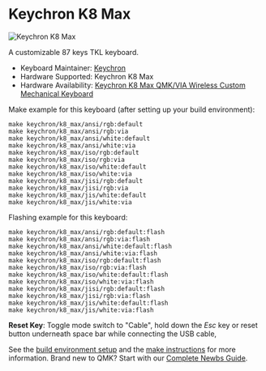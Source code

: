 # Keychron K8 Max

![Keychron K8 Max](https://cdn.shopify.com/s/files/1/0059/0630/1017/files/Keychron_K8_Max_Wireless_Mechanical_Keyboard.jpg?v=1722679778)

A customizable 87 keys TKL keyboard.

* Keyboard Maintainer: [Keychron](https://github.com/keychron)
* Hardware Supported: Keychron K8 Max
* Hardware Availability: [Keychron K8 Max QMK/VIA Wireless Custom Mechanical Keyboard](https://www.keychron.com/products/keychron-k8-max-qmk-wireless-mechanical-keyboard)

Make example for this keyboard (after setting up your build environment):

    make keychron/k8_max/ansi/rgb:default
    make keychron/k8_max/ansi/rgb:via
    make keychron/k8_max/ansi/white:default
    make keychron/k8_max/ansi/white:via
    make keychron/k8_max/iso/rgb:default
    make keychron/k8_max/iso/rgb:via
    make keychron/k8_max/iso/white:default
    make keychron/k8_max/iso/white:via
    make keychron/k8_max/jisi/rgb:default
    make keychron/k8_max/jisi/rgb:via
    make keychron/k8_max/jis/white:default
    make keychron/k8_max/jis/white:via

Flashing example for this keyboard:

    make keychron/k8_max/ansi/rgb:default:flash
    make keychron/k8_max/ansi/rgb:via:flash
    make keychron/k8_max/ansi/white:default:flash
    make keychron/k8_max/ansi/white:via:flash
    make keychron/k8_max/iso/rgb:default:flash
    make keychron/k8_max/iso/rgb:via:flash
    make keychron/k8_max/iso/white:default:flash
    make keychron/k8_max/iso/white:via:flash
    make keychron/k8_max/jisi/rgb:default:flash
    make keychron/k8_max/jisi/rgb:via:flash
    make keychron/k8_max/jis/white:default:flash
    make keychron/k8_max/jis/white:via:flash

**Reset Key**: Toggle mode switch to "Cable", hold down the *Esc* key or reset button underneath space bar while connecting the USB cable,

See the [build environment setup](https://docs.qmk.fm/#/getting_started_build_tools) and the [make instructions](https://docs.qmk.fm/#/getting_started_make_guide) for more information. Brand new to QMK? Start with our [Complete Newbs Guide](https://docs.qmk.fm/#/newbs).
